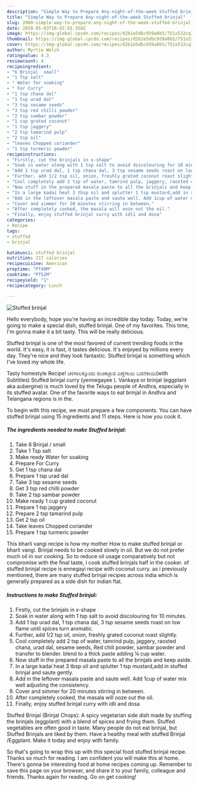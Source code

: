 ```yaml
---
description: "Simple Way to Prepare Any-night-of-the-week Stuffed brinjal"
title: "Simple Way to Prepare Any-night-of-the-week Stuffed brinjal"
slug: 2000-simple-way-to-prepare-any-night-of-the-week-stuffed-brinjal
date: 2020-05-03T16:42:55.358Z
image: https://img-global.cpcdn.com/recipes/d2b1e5dbc939a8b5/751x532cq70/stuffed-brinjal-recipe-main-photo.jpg
thumbnail: https://img-global.cpcdn.com/recipes/d2b1e5dbc939a8b5/751x532cq70/stuffed-brinjal-recipe-main-photo.jpg
cover: https://img-global.cpcdn.com/recipes/d2b1e5dbc939a8b5/751x532cq70/stuffed-brinjal-recipe-main-photo.jpg
author: Myrtie Welch
ratingvalue: 4.3
reviewcount: 4
recipeingredient:
- "6 Brinjal  small"
- "1 Tsp salt"
- " Water for soaking"
- " For Curry"
- "1 tsp chana dal"
- "1 tsp urad dal"
- "3 tsp sesame seeds"
- "3 tsp red chilli powder"
- "2 tsp sambar powder"
- "1 cup grated coconut"
- "1 tsp jaggery"
- "2 tsp tamarind pulp"
- "2 tsp oil"
- "leaves Chopped coriander"
- "1 tsp turmeric powder"
recipeinstructions:
- "Firstly, cut the brinjals in x-shape"
- "Soak in water along with 1 tsp salt to avoid discolouring for 10 minutes."
- "Add 1 tsp urad dal, 1 tsp chana dal, 3 tsp sesame seeds roast on low flame until spices turn aromatic."
- "Further, add 1/2 tsp oil, onion, freshly grated coconut roast slightly."
- "Cool completely add 2 tsp of water, tamrind pulp, jaggery, raosted chana, urad dal, sesame seeds, Red chili powder, sambar powder and transfer to blender. blend to a thick paste adding ¼ cup water."
- "Now stuff in the prepared masala paste to all the brinjals and keep aside."
- "In a large kadai heat 3 tbsp oil and splutter 1 tsp mustard,add in stuffed brinjal and saute gently."
- "Add in the leftover masala paste and saute well. Add 1cup of water mix well adjusting the consistency."
- "Cover and simmer for 20 minutes stirring in between."
- "After completely cooked, the masala will ooze out the oil."
- "Finally, enjoy stuffed brinjal curry with idli and dosa"
categories:
- Recipe
tags:
- stuffed
- brinjal

katakunci: stuffed brinjal 
nutrition: 217 calories
recipecuisine: American
preptime: "PT40M"
cooktime: "PT52M"
recipeyield: "1"
recipecategory: Lunch

---
```



![Stuffed brinjal](https://img-global.cpcdn.com/recipes/d2b1e5dbc939a8b5/751x532cq70/stuffed-brinjal-recipe-main-photo.jpg)

Hello everybody, hope you're having an incredible day today. Today, we're going to make a special dish, stuffed brinjal. One of my favorites. This time, I'm gonna make it a bit tasty. This will be really delicious.

Stuffed brinjal is one of the most favored of current trending foods in the world. It's easy, it is fast, it tastes delicious. It's enjoyed by millions every day. They're nice and they look fantastic. Stuffed brinjal is something which I've loved my whole life.

Tasty homestyle Recipe! ಚಳಿಗಾಲಕ್ಕೊಂದು ರುಚಿಕಟ್ಟಾದ ಎಣ್ಣೆಗಾಯಿ ಬದನೆಕಾಯಿ(with Subtitles) Stuffed brinjal curry (yennegayee ). Vankaya or brinjal (eggplant aka aubergine) is much loved by the Telugu people of Andhra, especially in its stuffed avatar. One of the favorite ways to eat brinjal in Andhra and Telangana regions is in the.


To begin with this recipe, we must prepare a few components. You can have stuffed brinjal using 15 ingredients and 11 steps. Here is how you cook it.

<!--inarticleads1-->

##### The ingredients needed to make Stuffed brinjal:

1. Take 6 Brinjal / small
1. Take 1 Tsp salt
1. Make ready  Water for soaking
1. Prepare  For Curry
1. Get 1 tsp chana dal
1. Prepare 1 tsp urad dal
1. Take 3 tsp sesame seeds
1. Get 3 tsp red chilli powder
1. Take 2 tsp sambar powder
1. Make ready 1 cup grated coconut
1. Prepare 1 tsp jaggery
1. Prepare 2 tsp tamarind pulp
1. Get 2 tsp oil
1. Take leaves Chopped coriander
1. Prepare 1 tsp turmeric powder


This bharli vangi recipe is how my mother How to make stuffed brinjal or bharli vangi. Brinjal needs to be cooked slowly in oil. But we do not prefer much oil in our cooking. So to reduce oil usage comparatively but not compromise with the final taste, i cook stuffed brinjals half in the cooker. of stuffed brinjal recipe is ennegayi recipe with coconut curry. as i previously mentioned, there are many stuffed brinjal recipes across india which is generally prepared as a side dish for indian flat. 

<!--inarticleads2-->

##### Instructions to make Stuffed brinjal:

1. Firstly, cut the brinjals in x-shape
1. Soak in water along with 1 tsp salt to avoid discolouring for 10 minutes.
1. Add 1 tsp urad dal, 1 tsp chana dal, 3 tsp sesame seeds roast on low flame until spices turn aromatic.
1. Further, add 1/2 tsp oil, onion, freshly grated coconut roast slightly.
1. Cool completely add 2 tsp of water, tamrind pulp, jaggery, raosted chana, urad dal, sesame seeds, Red chili powder, sambar powder and transfer to blender. blend to a thick paste adding ¼ cup water.
1. Now stuff in the prepared masala paste to all the brinjals and keep aside.
1. In a large kadai heat 3 tbsp oil and splutter 1 tsp mustard,add in stuffed brinjal and saute gently.
1. Add in the leftover masala paste and saute well. Add 1cup of water mix well adjusting the consistency.
1. Cover and simmer for 20 minutes stirring in between.
1. After completely cooked, the masala will ooze out the oil.
1. Finally, enjoy stuffed brinjal curry with idli and dosa


Stuffed Brinjal (Brinjal Chops): A spicy vegetarian side dish made by stuffing the brinjals (eggplant) with a blend of spices and frying them. Stuffed vegetables are often good in taste. Many people do not eat brinjal, but Stuffed Brinjals are liked by them. Have a healthy meal with stuffed Brinjal /Eggplant. Make it today and enjoy with family. 

So that's going to wrap this up with this special food stuffed brinjal recipe. Thanks so much for reading. I am confident you will make this at home. There's gonna be interesting food at home recipes coming up. Remember to save this page on your browser, and share it to your family, colleague and friends. Thanks again for reading. Go on get cooking!
